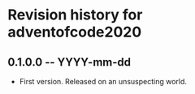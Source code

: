# Revision history for adventofcode2020

## 0.1.0.0 -- YYYY-mm-dd

* First version. Released on an unsuspecting world.
